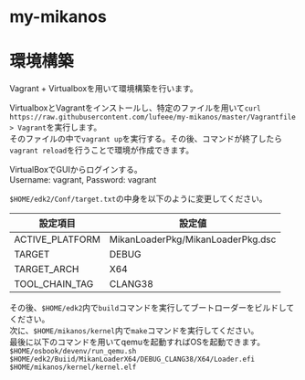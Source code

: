 # my-mikanos

# 環境構築
Vagrant + Virtualboxを用いて環境構築を行います。  
  
VirtualboxとVagrantをインストールし、特定のファイルを用いて`curl https://raw.githubusercontent.com/lufeee/my-mikanos/master/Vagrantfile > Vagrant`を実行します。  
そのファイルの中で`vagrant up`を実行する。その後、コマンドが終了したら`vagrant reload`を行うことで環境が作成できます。  
  
VirtualBoxでGUIからログインする。  
Username: vagrant, Password: vagrant  

`$HOME/edk2/Conf/target.txt`の中身を以下のように変更してください。  
  
| 設定項目        | 設定値                            |
|-----------------|-----------------------------------|
| ACTIVE_PLATFORM | MikanLoaderPkg/MikanLoaderPkg.dsc |
| TARGET          | DEBUG                             |
| TARGET_ARCH     | X64                               |
| TOOL_CHAIN_TAG  | CLANG38                           |
  
その後、`$HOME/edk2`内で`build`コマンドを実行してブートローダーをビルドしてください。  
次に、`$HOME/mikanos/kernel`内で`make`コマンドを実行してください。  
最後に以下のコマンドを用いてqemuを起動すればOSを起動できます。  
`$HOME/osbook/devenv/run_qemu.sh $HOME/edk2/Buiid/MikanLoaderX64/DEBUG_CLANG38/X64/Loader.efi $HOME/mikanos/kernel/kernel.elf`    
